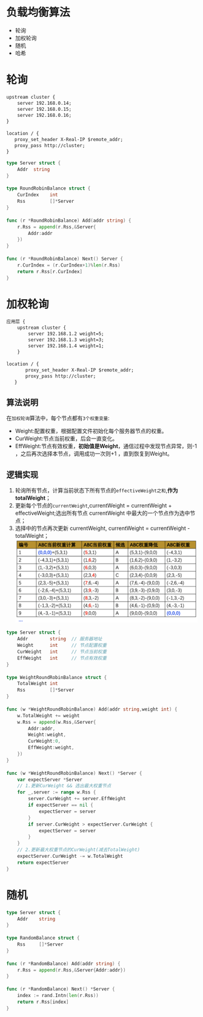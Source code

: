 # 负载均衡算法
- 轮询
- 加权轮询
- 随机
- 哈希

# 轮询
```shell
upstream cluster {
    server 192.168.0.14;
    server 192.168.0.15;
    server 192.168.0.16;
}

location / {
   proxy_set_header X-Real-IP $remote_addr;
   proxy_pass http://cluster;
}
```

```go
type Server struct {
    Addr  string
}

type RoundRobinBalance struct {
    CurIndex    int
    Rss         []*Server
}

func (r *RoundRobinBalance) Add(addr string) {
    r.Rss = append(r.Rss,&Server{
        Addr:addr
    })
}

func (r *RoundRobinBalance) Next() Server {
    r.CurIndex = (r.CurIndex+1)%len(r.Rss)
    return r.Rss[r.CurIndex]
}
```

# 加权轮询
```shell
应用层 {  
    upstream cluster {  
        server 192.168.1.2 weight=5;  
        server 192.168.1.3 weight=3;  
        server 192.168.1.4 weight=1;  
    }  

location / {
       proxy_set_header X-Real-IP $remote_addr;
       proxy_pass http://cluster;
   }
```

## 算法说明
在`加权轮询`算法中，每个节点都有`3个权重变量`:
- Weight:配置权重，根据配置文件初始化每个服务器节点的权重。
- CurWeight:节点当前权重，后会一直变化。
- EffWeight:节点有效权重，**初始值是Weight**，通信过程中发现节点异常，则-1 ，之后再次选择本节点，调用成功一次则+1 ，直到恢复到Weight。

## 逻辑实现
1. 轮询所有节点，计算当前状态下所有节点的`effectiveWeight之和`,**作为totalWeight**；
2. 更新每个节点的`currentWeight`,currentWeight = currentWeight + effectiveWeight;选出所有节点 currentWeight 中最大的一个节点作为选中节点；
3. 选择中的节点再次更新 currentWeight, currentWeight = currentWeight - totalWeight；
![](img.png)
```go
type Server struct {
    Addr        string  // 服务器地址
    Weight      int     // 节点配置权重
    CurWeight   int     // 节点当前权重
    EffWeight   int     // 节点有效权重
}

type WeightRoundRobinBalance struct {
    TotalWeight int
    Rss         []*Server
}

func (w *WeightRoundRobinBalance) Add(addr string,weight int) {
    w.TotalWeight += weight
    w.Rss = append(w.Rss,&Server{
        Addr:addr,
        Weight:weight,
        CurWeight:0,
        EffWeight:weight,
    })
}

func (w *WeightRoundRobinBalance) Next() *Server {
    var expectServer *Server 
    // 1.更新CurWeight && 选出最大权重节点
    for _,server := range w.Rss {
        server.CurWeight += server.EffWeight
        if expectServer == nil {
            expectServer = server
        }
        if server.CurWeight > expectServer.CurWeight {
            expectServer = server
        }
    }
    // 2.更新最大权重节点的CurWeight(减去TotalWeight)
    expectServer.CurWeight -= w.TotalWeight
    return expectServer
}
```

# 随机
```go
type Server struct {
	Addr    string
}

type RandomBalance struct {
	Rss     []*Server
}

func (r *RandomBalance) Add(addr string) {
	r.Rss = append(r.Rss,&Server{Addr:addr})
}

func (r *RandomBalance) Next() *Server {
	index := rand.Intn(len(r.Rss))
	return r.Rss[index]
}
```